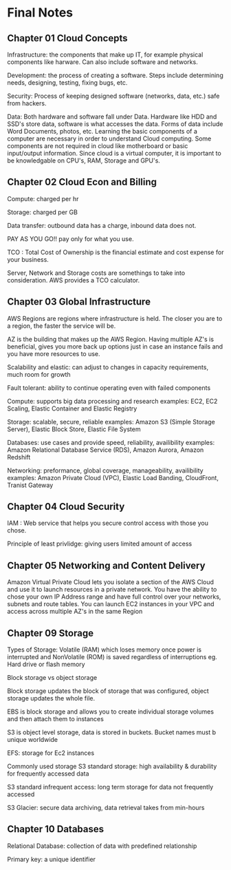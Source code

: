 # Final Notes 

## Chapter 01 Cloud Concepts
Infrastructure: the components that make up IT, for example physical components like harware. Can also include software and networks.

Development: the process of creating a software. Steps include determining needs, designing, testing, fixing bugs, etc.

Security: Process of keeping designed software (networks, data, etc.) safe from hackers.

Data: Both hardware and software fall under Data. Hardware like HDD and SSD's store data, software is what accesses the data. Forms of data include Word Documents, photos, etc.
Learning the basic components of a computer are necessary in order to understand Cloud computing. Some components are not required in cloud like motherboard or basic input/output information. Since cloud is a virtual computer, it is important to be knowledgable on CPU's, RAM, Storage and GPU's.

## Chapter 02 Cloud Econ and Billing
Compute: charged per hr

Storage: charged per GB

Data transfer: outbound data has a charge, inbound data does not.

PAY AS YOU GO!! pay only for what you use. 

TCO : Total Cost of Ownership is the financial estimate and cost expense for your business.

Server, Network and Storage costs are somethings to take into consideration. AWS provides a TCO calculator. 

## Chapter 03 Global Infrastructure
AWS Regions are regions where infrastructure is held. The closer you are to a region, the faster the service will be.

AZ is the building that makes up the AWS Region. Having multiple AZ's is beneficial, gives you more back up options just in case an instance fails and you have more resources to use.

Scalability and elastic: can adjust to changes in capacity requirements, much room for growth

Fault tolerant: ability to continue operating even with failed components

Compute: supports big data processing and research examples: EC2, EC2 Scaling, Elastic Container and Elastic Registry

Storage: scalable, secure, reliable examples: Amazon S3 (Simple Storage Server), Elastic Block Store, Elastic File System

Databases: use cases and provide speed, reliability, availibility examples: Amazon Relational Database Service (RDS), Amazon Aurora, Amazon Redshift

Networking: preformance, global coverage, manageability, availibility examples: Amazon Private Cloud (VPC), Elastic Load Banding, CloudFront, Tranist Gateway 

## Chapter 04 Cloud Security
IAM : Web service that helps you secure control access with those you chose. 

Principle of least privlidge: giving users limited amount of access

## Chapter 05 Networking and Content Delivery
Amazon Virtual Private Cloud lets you isolate a section of the AWS Cloud and use it to launch resources in a private network. You have the ability to chose your own IP Address range and have full control over your networks, subnets and route tables. You can launch EC2 instances in your VPC and access across multiple AZ's in the same Region 


## Chapter 09 Storage 
Types of Storage: Volatile (RAM) which loses memory once power is interrupted and NonVolatile (ROM) is saved regardless of interruptions eg. Hard drive or flash memory

Block storage vs object storage 

Block storage updates the block of storage that was configured, object storage updates the whole file. 

EBS is block storage and allows you to create individual storage volumes and then attach them to instances 

S3 is object level storage, data is stored in buckets. Bucket names must b unique worldwide

EFS: storage for Ec2 instances

Commonly used storage 
S3 standard storage: high availability & durability for frequently accessed data

S3 standard infrequent access: long term storage for data not frequently accessed 

S3 Glacier: secure data archiving, data retrieval takes from min-hours

## Chapter 10 Databases 

Relational Database: collection of data with predefined relationship 

Primary key: a unique identifier 



